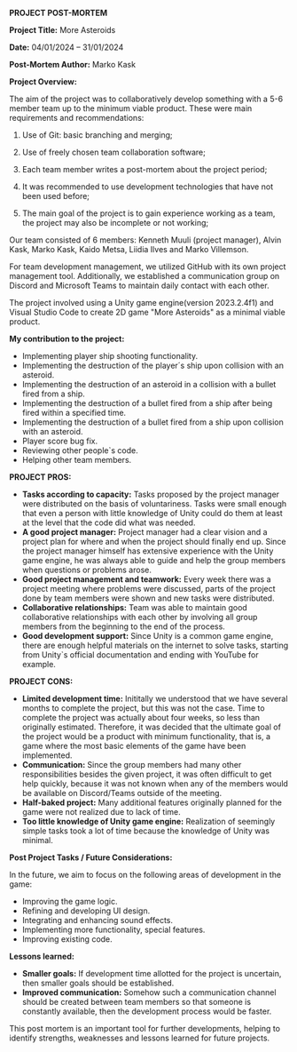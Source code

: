 **PROJECT POST-MORTEM**

**Project Title:** More Asteroids

**Date:** 04/01/2024 – 31/01/2024

**Post-Mortem Author:** Marko Kask

**Project Overview:**

The aim of the project was to collaboratively develop something with a 5-6 member team up to the minimum viable product. These were main requirements and recommendations:

1. Use of Git: basic branching and merging;

2. Use of freely chosen team collaboration software;

3. Each team member writes a post-mortem about the project period;

4. It was recommended to use development technologies that have not been used before;

5. The main goal of the project is to gain experience working as a team, the project may also be incomplete or not working;

Our team consisted of 6 members: Kenneth Muuli (project manager), Alvin Kask, Marko Kask, Kaido Metsa, Liidia Ilves and Marko Villemson.

For team development management, we utilized GitHub with its own project management tool. Additionally, we established a communication group on Discord and Microsoft Teams to maintain daily contact with each other.

The project involved using a Unity game engine(version 2023.2.4f1) and Visual Studio Code to create 2D game "More Asteroids" as a minimal viable product.

**My contribution to the project:**

- Implementing player ship shooting functionality.
- Implementing the destruction of the player´s ship upon collision with an asteroid.
- Implementing the destruction of an asteroid in a collision with a bullet fired from a ship.
- Implementing the destruction of a bullet fired from a ship after being fired within a specified time.
- Implementing the destruction of a bullet fired from a ship upon collision with an asteroid.
- Player score bug fix.
- Reviewing other people`s code.
- Helping other team members.

**PROJECT PROS:**

- **Tasks according to capacity:** Tasks proposed by the project manager were distributed on the basis of voluntariness. Tasks were small enough that even a person with little knowledge of Unity could do them at least at the level that the code did what was needed.
- **A good project manager:** Project manager had a clear vision and a project plan for where and when the project should finally end up. Since the project manager himself has extensive experience with the Unity game engine, he was always able to guide and help the group members when questions or problems arose.
- **Good project management and teamwork:** Every week there was a project meeting where problems were discussed, parts of the project done by team members were shown and new tasks were distributed.
- **Collaborative relationships:** Team was able to maintain good collaborative relationships with each other by involving all group members from the beginning to the end of the process.
- **Good development support:** Since Unity is a common game engine, there are enough helpful materials on the internet to solve tasks, starting from Unity`s official documentation and ending with YouTube for example.

**PROJECT CONS:**

- **Limited development time:** Inititally we understood that we have several months to complete the project, but this was not the case. Time to complete the project was actually about four weeks, so less than originally estimated. Therefore, it was decided that the ultimate goal of the project would be a product with minimum functionality, that is, a game where the most basic elements of the game have been implemented.
- **Communication:** Since the group members had many other responsibilities besides the given project, it was often difficult to get help quickly, because it was not known when any of the members would be available on Discord/Teams outside of the meeting.
- **Half-baked project:** Many additional features originally planned for the game were not realized due to lack of time.
- **Too little knowledge of Unity game engine:** Realization of seemingly simple tasks took a lot of time because the knowledge of Unity was minimal.

**Post Project Tasks / Future Considerations:**

In the future, we aim to focus on the following areas of development in the game:

- Improving the game logic.
- Refining and developing UI design.
- Integrating and enhancing sound effects.
- Implementing more functionality, special features.
- Improving existing code.

**Lessons learned:**

- **Smaller goals:** If development time allotted for the project is uncertain, then smaller goals should be established.
- **Improved communication:** Somehow such a communication channel should be created between team members so that someone is constantly available, then the development process would be faster.

This post mortem is an important tool for further developments, helping to identify strengths, weaknesses and lessons learned for future projects.